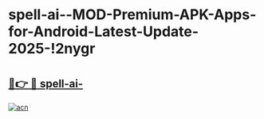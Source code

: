 # spell-ai--MOD-Premium-APK-Apps-for-Android-Latest-Update-2025-!2nygr

# <h2><a href="https://gynqlk.esa.edu.pl?title=spell-ai-&ref=2nygr">🔗👉 🔴 spell-ai-</a></h2>

[![acn](https://github.com/user-attachments/assets/0f9c940e-d8b0-45ae-aac7-cd30a18b3e1c)](https://gynqlk.esa.edu.pl?title=spell-ai-&ref=2nygr)

